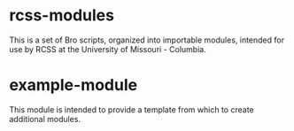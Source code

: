 # rcss-modules
This is a set of Bro scripts, organized into importable modules, intended for use by RCSS at the University of Missouri - Columbia.

# example-module
This module is intended to provide a template from which to create additional modules.
